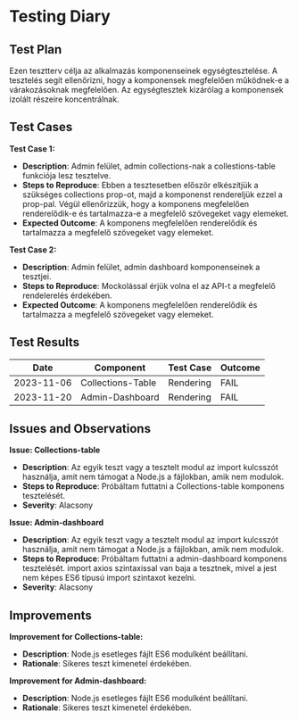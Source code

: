 # Testing Diary

## Test Plan
Ezen tesztterv célja az alkalmazás komponenseinek egységtesztelése. A tesztelés segít ellenőrizni, hogy a komponensek megfelelően működnek-e a várakozásoknak megfelelően. Az egységtesztek kizárólag a komponensek izolált részeire koncentrálnak.

## Test Cases
**Test Case 1:**
  - **Description**: Admin felület, admin collections-nak a collestions-table funkciója lesz tesztelve.
  - **Steps to Reproduce**: Ebben a tesztesetben először elkészítjük a szükséges collections prop-ot, majd a komponenst rendereljük ezzel a prop-pal. Végül     ellenőrizzük, hogy a komponens megfelelően renderelődik-e és tartalmazza-e a megfelelő szövegeket vagy elemeket.
  - **Expected Outcome**: A komponens megfelelően renderelődik és tartalmazza a megfelelő szövegeket vagy elemeket.
    
**Test Case 2:**
  - **Description**: Admin felület, admin dashboard komponenseinek a tesztjei.
  - **Steps to Reproduce**: Mockolással érjük volna el az API-t a megfelelő rendelerelés érdekében.
  - **Expected Outcome**: A komponens megfelelően renderelődik és tartalmazza a megfelelő szövegeket vagy elemeket.

## Test Results

| Date       | Component      | Test Case        | Outcome |
|------------|----------------|------------------|---------|
| 2023-11-06 | Collections-Table| Rendering      | FAIL    |
| 2023-11-20 | Admin-Dashboard| Rendering      | FAIL    |

## Issues and Observations
**Issue: Collections-table**
  - **Description**: Az egyik teszt vagy a tesztelt modul az import kulcsszót használja, amit nem támogat a Node.js a fájlokban, amik nem modulok.
  - **Steps to Reproduce**: Próbáltam futtatni a Collections-table komponens tesztelését.
  - **Severity**: Alacsony

**Issue: Admin-dashboard**
  - **Description**: Az egyik teszt vagy a tesztelt modul az import kulcsszót használja, amit nem támogat a Node.js a fájlokban, amik nem modulok.
  - **Steps to Reproduce**: Próbáltam futtatni a admin-dashboard komponens tesztelését. import axios szintaxissal van baja a tesztnek, mivel a jest nem képes ES6 típusú import szintaxot kezelni.
  - **Severity**: Alacsony

## Improvements
**Improvement for Collections-table:**
  - **Description**: Node.js esetleges fájlt ES6 modulként beállítani.
  - **Rationale**: Sikeres teszt kimenetel érdekében.

**Improvement for Admin-dashboard:**
  - **Description**: Node.js esetleges fájlt ES6 modulként beállítani.
  - **Rationale**: Sikeres teszt kimenetel érdekében.
